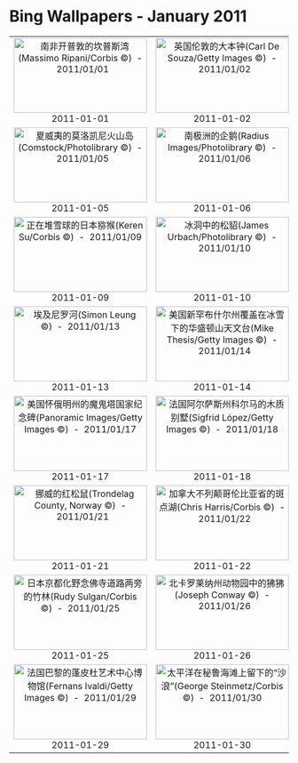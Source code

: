 # Bing Wallpapers - January 2011

| | | | |
|:-------------------------:|:-------------------------:|:-------------------------:|:-------------------------:|
| <a href="https://bing.ee123.net/img/cn/fhd/2011/01/01.jpg" target="_blank"><img src="https://bing.ee123.net/img/cn/fhd/2011/01/01.jpg" width="240" height="135" alt="南非开普敦的坎普斯湾(Massimo Ripani/Corbis ©)  -  2011/01/01" title="南非开普敦的坎普斯湾(Massimo Ripani/Corbis ©)  -  2011/01/01"></a><br>2011-01-01<br> | <a href="https://bing.ee123.net/img/cn/fhd/2011/01/02.jpg" target="_blank"><img src="https://bing.ee123.net/img/cn/fhd/2011/01/02.jpg" width="240" height="135" alt="英国伦敦的大本钟(Carl De Souza/Getty Images ©)  -  2011/01/02" title="英国伦敦的大本钟(Carl De Souza/Getty Images ©)  -  2011/01/02"></a><br>2011-01-02<br> | <a href="https://bing.ee123.net/img/cn/fhd/2011/01/03.jpg" target="_blank"><img src="https://bing.ee123.net/img/cn/fhd/2011/01/03.jpg" width="240" height="135" alt="阿尔卑斯长号(Don Emmert/Getty Images ©)  -  2011/01/03" title="阿尔卑斯长号(Don Emmert/Getty Images ©)  -  2011/01/03"></a><br>2011-01-03<br> | <a href="https://bing.ee123.net/img/cn/fhd/2011/01/04.jpg" target="_blank"><img src="https://bing.ee123.net/img/cn/fhd/2011/01/04.jpg" width="240" height="135" alt="瑞典阿比斯库国家公园中的“冰花”(Michael Krabs/imagebroker.net/Photolibrary ©)  -  2011/01/04" title="瑞典阿比斯库国家公园中的“冰花”(Michael Krabs/imagebroker.net/Photolibrary ©)  -  2011/01/04"></a><br>2011-01-04<br> |
| <a href="https://bing.ee123.net/img/cn/fhd/2011/01/05.jpg" target="_blank"><img src="https://bing.ee123.net/img/cn/fhd/2011/01/05.jpg" width="240" height="135" alt="夏威夷的莫洛凯尼火山岛(Comstock/Photolibrary ©)  -  2011/01/05" title="夏威夷的莫洛凯尼火山岛(Comstock/Photolibrary ©)  -  2011/01/05"></a><br>2011-01-05<br> | <a href="https://bing.ee123.net/img/cn/fhd/2011/01/06.jpg" target="_blank"><img src="https://bing.ee123.net/img/cn/fhd/2011/01/06.jpg" width="240" height="135" alt="南极洲的企鹅(Radius Images/Photolibrary ©)  -  2011/01/06" title="南极洲的企鹅(Radius Images/Photolibrary ©)  -  2011/01/06"></a><br>2011-01-06<br> | <a href="https://bing.ee123.net/img/cn/fhd/2011/01/07.jpg" target="_blank"><img src="https://bing.ee123.net/img/cn/fhd/2011/01/07.jpg" width="240" height="135" alt="在冰上晒太阳的海豹(MIXA Co. Ltd./MIXA RF/Photolibrary ©)  -  2011/01/07" title="在冰上晒太阳的海豹(MIXA Co. Ltd./MIXA RF/Photolibrary ©)  -  2011/01/07"></a><br>2011-01-07<br> | <a href="https://bing.ee123.net/img/cn/fhd/2011/01/08.jpg" target="_blank"><img src="https://bing.ee123.net/img/cn/fhd/2011/01/08.jpg" width="240" height="135" alt="雪地中的狼(Richard Wear/Photolibrary ©)  -  2011/01/08" title="雪地中的狼(Richard Wear/Photolibrary ©)  -  2011/01/08"></a><br>2011-01-08<br> |
| <a href="https://bing.ee123.net/img/cn/fhd/2011/01/09.jpg" target="_blank"><img src="https://bing.ee123.net/img/cn/fhd/2011/01/09.jpg" width="240" height="135" alt="正在堆雪球的日本猕猴(Keren Su/Corbis ©)  -  2011/01/09" title="正在堆雪球的日本猕猴(Keren Su/Corbis ©)  -  2011/01/09"></a><br>2011-01-09<br> | <a href="https://bing.ee123.net/img/cn/fhd/2011/01/10.jpg" target="_blank"><img src="https://bing.ee123.net/img/cn/fhd/2011/01/10.jpg" width="240" height="135" alt="冰洞中的松貂(James Urbach/Photolibrary ©)  -  2011/01/10" title="冰洞中的松貂(James Urbach/Photolibrary ©)  -  2011/01/10"></a><br>2011-01-10<br> | <a href="https://bing.ee123.net/img/cn/fhd/2011/01/11.jpg" target="_blank"><img src="https://bing.ee123.net/img/cn/fhd/2011/01/11.jpg" width="240" height="135" alt="由麦哲伦太空望远镜拍摄的金星北半球雷达影像(NASA/Corbis ©)  -  2011/01/11" title="由麦哲伦太空望远镜拍摄的金星北半球雷达影像(NASA/Corbis ©)  -  2011/01/11"></a><br>2011-01-11<br> | <a href="https://bing.ee123.net/img/cn/fhd/2011/01/12.jpg" target="_blank"><img src="https://bing.ee123.net/img/cn/fhd/2011/01/12.jpg" width="240" height="135" alt="美国内华达州的火焰谷公园(Simon Leung ©)  -  2011/01/12" title="美国内华达州的火焰谷公园(Simon Leung ©)  -  2011/01/12"></a><br>2011-01-12<br> |
| <a href="https://bing.ee123.net/img/cn/fhd/2011/01/13.jpg" target="_blank"><img src="https://bing.ee123.net/img/cn/fhd/2011/01/13.jpg" width="240" height="135" alt="埃及尼罗河(Simon Leung ©)  -  2011/01/13" title="埃及尼罗河(Simon Leung ©)  -  2011/01/13"></a><br>2011-01-13<br> | <a href="https://bing.ee123.net/img/cn/fhd/2011/01/14.jpg" target="_blank"><img src="https://bing.ee123.net/img/cn/fhd/2011/01/14.jpg" width="240" height="135" alt="美国新罕布什尔州覆盖在冰雪下的华盛顿山天文台(Mike Thesis/Getty Images ©)  -  2011/01/14" title="美国新罕布什尔州覆盖在冰雪下的华盛顿山天文台(Mike Thesis/Getty Images ©)  -  2011/01/14"></a><br>2011-01-14<br> | <a href="https://bing.ee123.net/img/cn/fhd/2011/01/15.jpg" target="_blank"><img src="https://bing.ee123.net/img/cn/fhd/2011/01/15.jpg" width="240" height="135" alt="德国巴伐利亚州林道市港口著名的灯塔和狮子雕像(Charles Mahaux/Photolibrary ©)  -  2011/01/15" title="德国巴伐利亚州林道市港口著名的灯塔和狮子雕像(Charles Mahaux/Photolibrary ©)  -  2011/01/15"></a><br>2011-01-15<br> | <a href="https://bing.ee123.net/img/cn/fhd/2011/01/16.jpg" target="_blank"><img src="https://bing.ee123.net/img/cn/fhd/2011/01/16.jpg" width="240" height="135" alt="马耳他南部海岸(Bertrand Gardel/Corbis ©)  -  2011/01/16" title="马耳他南部海岸(Bertrand Gardel/Corbis ©)  -  2011/01/16"></a><br>2011-01-16<br> |
| <a href="https://bing.ee123.net/img/cn/fhd/2011/01/17.jpg" target="_blank"><img src="https://bing.ee123.net/img/cn/fhd/2011/01/17.jpg" width="240" height="135" alt="美国怀俄明州的魔鬼塔国家纪念碑(Panoramic Images/Getty Images ©)  -  2011/01/17" title="美国怀俄明州的魔鬼塔国家纪念碑(Panoramic Images/Getty Images ©)  -  2011/01/17"></a><br>2011-01-17<br> | <a href="https://bing.ee123.net/img/cn/fhd/2011/01/18.jpg" target="_blank"><img src="https://bing.ee123.net/img/cn/fhd/2011/01/18.jpg" width="240" height="135" alt="法国阿尔萨斯州科尔马的木质别墅(Sigfrid López/Getty Images ©)  -  2011/01/18" title="法国阿尔萨斯州科尔马的木质别墅(Sigfrid López/Getty Images ©)  -  2011/01/18"></a><br>2011-01-18<br> | <a href="https://bing.ee123.net/img/cn/fhd/2011/01/19.jpg" target="_blank"><img src="https://bing.ee123.net/img/cn/fhd/2011/01/19.jpg" width="240" height="135" alt="冰岛冬季的黄金瀑布(Erwan Balança/Bios/Photolibrary ©)  -  2011/01/19" title="冰岛冬季的黄金瀑布(Erwan Balança/Bios/Photolibrary ©)  -  2011/01/19"></a><br>2011-01-19<br> | <a href="https://bing.ee123.net/img/cn/fhd/2011/01/20.jpg" target="_blank"><img src="https://bing.ee123.net/img/cn/fhd/2011/01/20.jpg" width="240" height="135" alt="美国怀俄明州的谷仓(Larry Golden ©)  -  2011/01/20" title="美国怀俄明州的谷仓(Larry Golden ©)  -  2011/01/20"></a><br>2011-01-20<br> |
| <a href="https://bing.ee123.net/img/cn/fhd/2011/01/21.jpg" target="_blank"><img src="https://bing.ee123.net/img/cn/fhd/2011/01/21.jpg" width="240" height="135" alt="挪威的红松鼠(Trondelag County, Norway ©)  -  2011/01/21" title="挪威的红松鼠(Trondelag County, Norway ©)  -  2011/01/21"></a><br>2011-01-21<br> | <a href="https://bing.ee123.net/img/cn/fhd/2011/01/22.jpg" target="_blank"><img src="https://bing.ee123.net/img/cn/fhd/2011/01/22.jpg" width="240" height="135" alt="加拿大不列颠哥伦比亚省的斑点湖(Chris Harris/Corbis ©)  -  2011/01/22" title="加拿大不列颠哥伦比亚省的斑点湖(Chris Harris/Corbis ©)  -  2011/01/22"></a><br>2011-01-22<br> | <a href="https://bing.ee123.net/img/cn/fhd/2011/01/23.jpg" target="_blank"><img src="https://bing.ee123.net/img/cn/fhd/2011/01/23.jpg" width="240" height="135" alt="西班牙瓦伦西亚的艺术科学城(Oleg Bulanyy ©)  -  2011/01/23" title="西班牙瓦伦西亚的艺术科学城(Oleg Bulanyy ©)  -  2011/01/23"></a><br>2011-01-23<br> | <a href="https://bing.ee123.net/img/cn/fhd/2011/01/24.jpg" target="_blank"><img src="https://bing.ee123.net/img/cn/fhd/2011/01/24.jpg" width="240" height="135" alt="美国阿拉斯加的麝牛(Milo Burcharm/Photolibrary ©)  -  2011/01/24" title="美国阿拉斯加的麝牛(Milo Burcharm/Photolibrary ©)  -  2011/01/24"></a><br>2011-01-24<br> |
| <a href="https://bing.ee123.net/img/cn/fhd/2011/01/25.jpg" target="_blank"><img src="https://bing.ee123.net/img/cn/fhd/2011/01/25.jpg" width="240" height="135" alt="日本京都化野念佛寺道路两旁的竹林(Rudy Sulgan/Corbis ©)  -  2011/01/25" title="日本京都化野念佛寺道路两旁的竹林(Rudy Sulgan/Corbis ©)  -  2011/01/25"></a><br>2011-01-25<br> | <a href="https://bing.ee123.net/img/cn/fhd/2011/01/26.jpg" target="_blank"><img src="https://bing.ee123.net/img/cn/fhd/2011/01/26.jpg" width="240" height="135" alt="北卡罗莱纳州动物园中的狒狒(Joseph Conway ©)  -  2011/01/26" title="北卡罗莱纳州动物园中的狒狒(Joseph Conway ©)  -  2011/01/26"></a><br>2011-01-26<br> | <a href="https://bing.ee123.net/img/cn/fhd/2011/01/27.jpg" target="_blank"><img src="https://bing.ee123.net/img/cn/fhd/2011/01/27.jpg" width="240" height="135" alt="美国佛罗里达州大沼泽地国家公园的夕阳(SIME/eStock ©)  -  2011/01/27" title="美国佛罗里达州大沼泽地国家公园的夕阳(SIME/eStock ©)  -  2011/01/27"></a><br>2011-01-27<br> | <a href="https://bing.ee123.net/img/cn/fhd/2011/01/28.jpg" target="_blank"><img src="https://bing.ee123.net/img/cn/fhd/2011/01/28.jpg" width="240" height="135" alt="日本秋田的铁路桥(Japan Travel Bureau/Photolibrary ©)  -  2011/01/28" title="日本秋田的铁路桥(Japan Travel Bureau/Photolibrary ©)  -  2011/01/28"></a><br>2011-01-28<br> |
| <a href="https://bing.ee123.net/img/cn/fhd/2011/01/29.jpg" target="_blank"><img src="https://bing.ee123.net/img/cn/fhd/2011/01/29.jpg" width="240" height="135" alt="法国巴黎的蓬皮杜艺术中心博物馆(Fernans Ivaldi/Getty Images ©)  -  2011/01/29" title="法国巴黎的蓬皮杜艺术中心博物馆(Fernans Ivaldi/Getty Images ©)  -  2011/01/29"></a><br>2011-01-29<br> | <a href="https://bing.ee123.net/img/cn/fhd/2011/01/30.jpg" target="_blank"><img src="https://bing.ee123.net/img/cn/fhd/2011/01/30.jpg" width="240" height="135" alt="太平洋在秘鲁海滩上留下的“沙浪”(George Steinmetz/Corbis ©)  -  2011/01/30" title="太平洋在秘鲁海滩上留下的“沙浪”(George Steinmetz/Corbis ©)  -  2011/01/30"></a><br>2011-01-30<br> | <a href="https://bing.ee123.net/img/cn/fhd/2011/01/31.jpg" target="_blank"><img src="https://bing.ee123.net/img/cn/fhd/2011/01/31.jpg" width="240" height="135" alt="加拿大绿色草地附近的土拨鼠一家(Stephen J. Krasemann/Corbis ©)  -  2011/01/31" title="加拿大绿色草地附近的土拨鼠一家(Stephen J. Krasemann/Corbis ©)  -  2011/01/31"></a><br>2011-01-31<br> |  |

